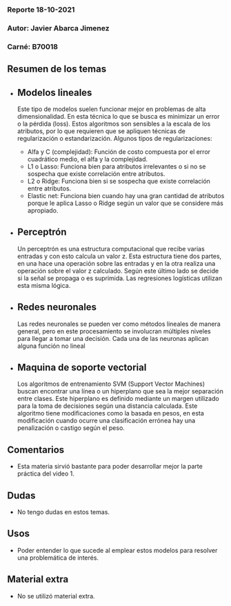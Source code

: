 ### Reporte 18-10-2021
### Autor: Javier Abarca Jimenez 
### Carné: B70018

## Resumen de los temas
* ## Modelos lineales
    Este tipo de modelos suelen funcionar mejor en problemas de alta dimensionalidad. En esta técnica lo que se busca es minimizar un error o la pérdida (loss). Estos algoritmos son sensibles a la escala de los atributos, por lo que requieren que se apliquen técnicas de regularización o estandarización. Algunos tipos de regularizaciones:
    * Alfa y C (complejidad): Función de costo compuesta por el error cuadrático medio, el alfa y la complejidad.
    * L1 o Lasso: Funciona bien para atributos irrelevantes o si no se sospecha que existe correlación entre atributos.
    * L2 o Ridge: Funciona bien si se sospecha que existe correlación entre atributos.
    * Elastic net: Funciona bien cuando hay una gran cantidad de atributos porque le aplica Lasso o Ridge según un valor que se considere más apropiado.

* ## Perceptrón
    Un perceptrón es una estructura computacional que recibe varias entradas y con esto calcula un valor z. Esta estructura tiene dos partes, en una hace una operación sobre las entradas y en la otra realiza una operación sobre el valor z calculado. Según este último lado se decide si la señal se propaga o es suprimida. Las regresiones logísticas utilizan esta misma lógica.

* ## Redes neuronales
    Las redes neuronales se pueden ver como métodos lineales de manera general, pero en este procesamiento se involucran múltiples niveles para llegar a tomar una decisión. Cada una de las neuronas aplican alguna función no lineal

* ## Maquina de soporte vectorial
    Los algoritmos de entrenamiento SVM (Support Vector Machines) buscan encontrar una línea o un hiperplano que sea la mejor separación entre clases. Este hiperplano es definido mediante un margen utilizado para la toma de decisiones según una distancia calculada. Este algoritmo tiene modificaciones como la basada en pesos, en esta modificación cuando ocurre una clasificación errónea hay una penalización o castigo según el peso.
    
## Comentarios
  * Esta materia sirvió bastante para poder desarrollar mejor la parte práctica del video 1.
 
## Dudas
  * No tengo dudas en estos temas.
 
## Usos
  * Poder entender lo que sucede al emplear estos modelos para resolver una problemática de interés.
 
## Material extra
  * No se utilizó material extra.
